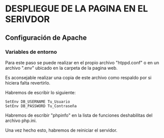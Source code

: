 # DESPLIEGUE DE LA PAGINA EN EL SERIVDOR

## Configuración de Apache

### Variables de entorno
Para este paso se puede realizar en el propio archivo "htppd.conf" o en un archivo ".env" ubicado en la carpeta de la pagina web.

Es aconsejable realizar una copia de este archivo como respaldo por si hiciera falta revertirlo.

Habremos de escribir lo siguiente:

```
SetEnv DB_USERNAME Tu_Usuario
SetEnv DB_PASSWORD Tu_Contraseña
```

Habremos de escribir "phpinfo" en la lista de funciones deshabilitas del archivo php.ini.

Una vez hecho esto, habremos de reiniciar el servidor.